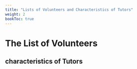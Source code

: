 ```yaml
---
title: "Lists of Volunteers and Characteristics of Tutors"
weight: 2
bookToc: true
---
```


# The List of Volunteers

## characteristics of Tutors
